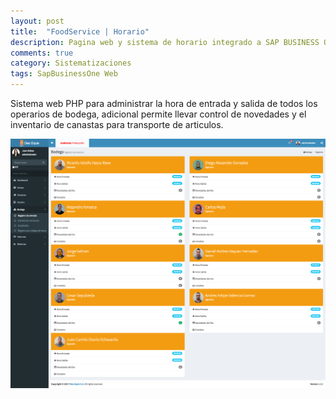 ```yaml
---
layout: post
title:  "FoodService | Horario"
description: Pagina web y sistema de horario integrado a SAP BUSINESS ONE
comments: true
category: Sistematizaciones
tags: SapBusinessOne Web
---
```

<p>Sistema web PHP para administrar la hora de entrada y salida de todos los operarios de bodega, adicional permite llevar control de novedades y el inventario de canastas para transporte de articulos.</p>

<img src="/public/imgs/proyectos/diezEquisHorario.png" />
